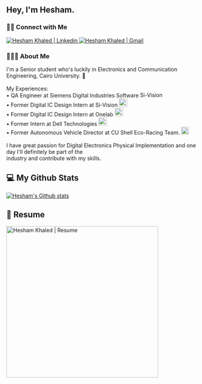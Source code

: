 <h2> Hey, I'm Hesham.</h2>

<h3> 🤝🏻 Connect with Me </h3>

<a href="https://www.linkedin.com/in/heshamkhaled13/">
  <img src="https://img.shields.io/badge/-heshamkhaled13-blue?style=flat&logo=Linkedin&logoColor=white&link=https://www.linkedin.com/in/heshamkhaled13/" alt="Hesham Khaled | Linkedin" />
</a>

<a href="mailto:heshamkhaled13@gmail.com">
  <img src="https://img.shields.io/badge/-heshamkhaled13@gmail.com-c14438?style=flat-square&logo=Gmail&logoColor=white&link=mailto:heshamkhaled13@gmail.com" alt="Hesham Khaled | Gmail" />
</a>

<h3> 👨🏻‍💻 About Me </h3>

I'm a Senior student who's luckily in Electronics and Communication Engineering, Cairo University. 📡<br> <br>
My Experiences:<br>
• QA Engineer at Siemens Digital Industries Software
<img src="https://upload.wikimedia.org/wikipedia/commons/5/5f/Siemens-logo.svg" alt="Si-Vision Icon" width="70" height="15" /><br>
• Former Digital IC Design Intern at Si-Vision
<img src="https://i.imgur.com/oRq5c4T.png" alt="Si-Vision Icon" width="22" height="22" /><br>
• Former Digital IC Design Intern at Onelab
<img src="https://i.imgur.com/4XPwnbW.png" alt="Onelab Icon" width="22" height="22" /><br>
• Former Intern at Dell Technologies
<img src="https://i.imgur.com/SnXwcez.png" alt="Dell Icon" width="22" height="22" /><br>
• Former Autonomous Vehicle Director at CU Shell Eco-Racing Team.
<img src="https://i.imgur.com/y9HTLzM.png" alt="Shell Icon" width="20" height="20" />
</a>
<br>
<br>
I have great passion for Digital Electronics Physical Implementation and one day I'll definitely be part of the<br>
industry and contribute with my skills.

## 💻 My Github Stats
[![Hesham's Github stats](https://github-readme-stats.vercel.app/api?username=heshamkhaledd&hide=stars&show_icons=true&theme=tokyonight&include_all_commits=true&count_private=true)](https://github.com/heshamkhaledd?tab=repositories)


## 📝 Resume 
<a href="https://drive.google.com/file/d/1MyDYzl8fE15u2SFHs2Oj8EJAiBMkvQWg/view?usp=sharing" target="_blank" type="application/pdf">
  <img src="https://i.imgur.com/5jwSNVh.jpg" alt="Hesham Khaled | Resume" width="400" />
</a>
